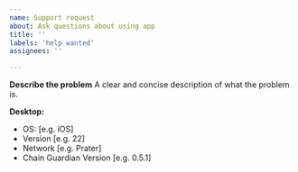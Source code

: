 ```yaml
---
name: Support request
about: Ask questions about using app
title: ''
labels: 'help wanted'
assignees: ''

---
```

<!--- Best way is to contact us over a discord - https://discord.gg/uM9rZFDefm -->


**Describe the problem**
A clear and concise description of what the problem is.

**Desktop:**
- OS: [e.g. iOS]
- Version [e.g. 22]
- Network [e.g. Prater]
- Chain Guardian Version [e.g. 0.5.1]
